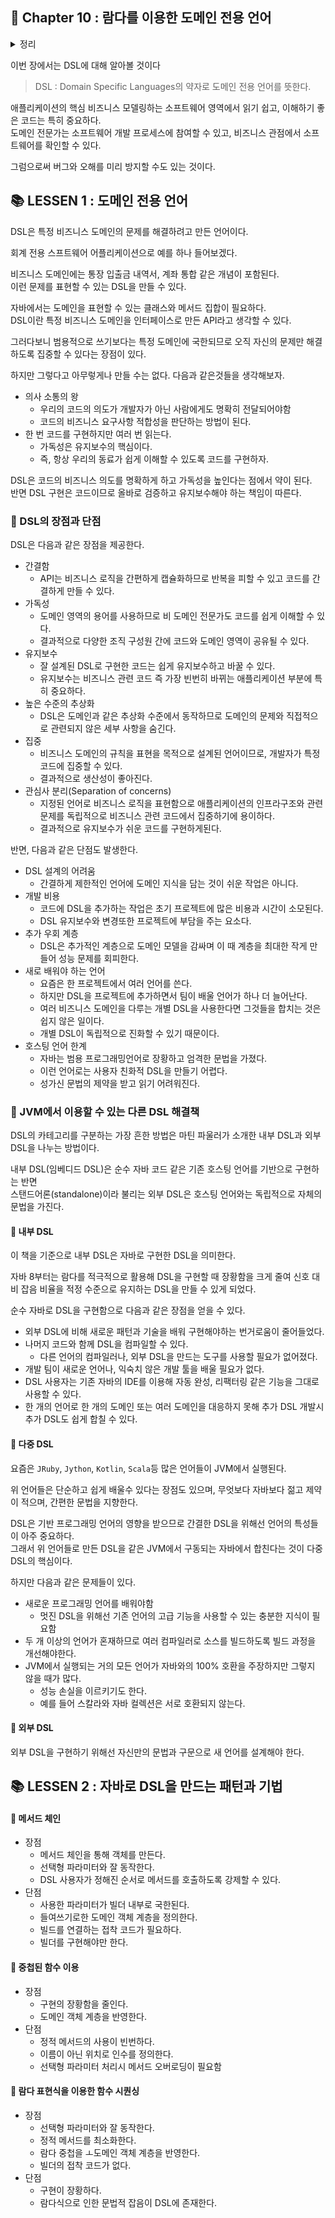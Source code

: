 ## 🌈 Chapter 10 : 람다를 이용한 도메인 전용 언어
<details><summary>정리</summary>
  
```
- DSL의 주요 기능은 개발자와 도메인 전문가 사이의 간격을 좁히는 것이다.
  - 애플리케이션의 비즈니스 로직을 구현하는 코드를 만든 사람이 프로그램이 사용될 비즈니스 필드의 전문 지식을 갖추긴 어렵다.
  - 개발자도 아닌 사람도 이해할 수 있는 언어로 이런 비즈니스 로직을 구현할 수 있다고 해서
  - 도메인 전문가가 프로그래머가 될 수 있는 것은 아니지만 적어도 로직을 읽고 검증하는 역할은 할 수 있다.
- DSL은 크개 내부적(DSL이 사용될 애플리케이션을 개발한 언어를 그대로 활용) DSL과 외부적(직접 언어를 설계해 사용함) DSL로 분류할 수 있다.
  - 내부적 DSL은 개발 노력이 적게 드는 반면 호스팅 언어의 문법 제약을 받는다.
  - 외부적 DSL은 높은 유연성을 제공하지만 구현하기가 어렵다.
- JVM에서 이용할 수 있는 스칼라, 그루비 등의 다른 언어로 다중 DSL을 개발할 수 있다.
  - 이들 언어는 Java보다 유연하며 간결한 편이다.
  - 하지만 이들을 Java와 통합하려면 빌드 과정이 복잡해지며 Java와의 상호 호환성 문제도 생길 수 있다.
- Java의 장황함과 문법적 엄격함 때문에 보통 자바는 내부적 DSL을 개발하는 언어로는 적합하지 않다.
  - 하지만 Java 8의 람다 표현식과 메서드 참조 덕분에 상황이 많이 개선되었다.
- 최신 Java는 자체 API에 작은 DSL을 제공한다.
  - 이들 `Stream`, `Collectors` 클래스 등에서 제공하는 작은 DSL은 특히 컬렉션 데이터의 정렬, 필터링, 변환, 그룹화에 유용하다.
- Java로 DSL을 구현할 때 보통 메서드 체인, 중첩 함수, 함수 시퀀싱 세 가지 패턴이 사용된다.
  - 각각의 패턴은 장단점이 있지만 모든 기법을 한 개의 DSL에 합쳐 장점만을 누릴 수 있다.
- 많은 Java 프레임워크와 라이브러리를 DSL을 통해 이용할 수 있다.
```

</details>

이번 장에서는 DSL에 대해 알아볼 것이다
  > DSL : Domain Specific Languages의 약자로 도메인 전용 언어를 뜻한다.

애플리케이션의 핵심 비즈니스 모델링하는 소프트웨어 영역에서 읽기 쉽고, 이해하기 좋은 코드는 특히 중요하다.    
도메인 전문가는 소프트웨어 개발 프로세스에 참여할 수 있고, 비즈니스 관점에서 소프트웨어를 확인할 수 있다.

그럼으로써 버그와 오해를 미리 방지할 수도 있는 것이다.



## 📚 LESSEN 1 : 도메인 전용 언어
DSL은 특정 비즈니스 도메인의 문제를 해결하려고 만든 언어이다.

회계 전용 스프트웨어 어플리케이션으로 예를 하나 들어보겠다.

비즈니스 도메인에는 통장 입출금 내역서, 계좌 통합 같은 개념이 포함된다.    
이런 문제를 표현할 수 있는 DSL을 만들 수 있다.

자바에서는 도메인을 표현할 수 있는 클래스와 메서드 집합이 필요하다.   
DSL이란 특정 비즈니스 도메인을 인터페이스로 만든 API라고 생각할 수 있다.

그러다보니 범용적으로 쓰기보다는 특정 도메인에 국한되므로 오직 자신의 문제만 해결하도록 집중할 수 있다는 장점이 있다.

하지만 그렇다고 아무렇게나 만들 수는 없다. 다음과 같은것들을 생각해보자.

- 의사 소통의 왕
  - 우리의 코드의 의도가 개발자가 아닌 사람에게도 명확히 전달되어야함
  - 코드의 비즈니스 요구사항 적합성을 판단하는 방법이 된다.
- 한 번 코드를 구현하지만 여러 번 읽는다.
  - 가독성은 유지보수의 핵심이다.
  - 즉, 항상 우리의 동료가 쉽게 이해할 수 있도록 코드를 구현하자.

DSL은 코드의 비즈니스 의도를 명확하게 하고 가독성을 높인다는 점에서 약이 된다.   
반면 DSL 구현은 코드이므로 올바로 검증하고 유지보수해야 하는 책임이 따른다. 

### 🎈 DSL의 장점과 단점
DSL은 다음과 같은 장점을 제공한다.
- 간결함
  - API는 비즈니스 로직을 간편하게 캡슐화하므로 반복을 피할 수 있고 코드를 간결하게 만들 수 있다.
- 가독성
  - 도메인 영역의 용어를 사용하므로 비 도메인 전문가도 코드를 쉽게 이해할 수 있다.
  - 결과적으로 다양한 조직 구성원 간에 코드와 도메인 영역이 공유될 수 있다.
- 유지보수
  - 잘 설계된 DSL로 구현한 코드는 쉽게 유지보수하고 바꿀 수 있다.
  - 유지보수는 비즈니스 관련 코드 즉 가장 빈번히 바뀌는 애플리케이션 부분에 특히 중요하다.
- 높은 수준의 추상화
  - DSL은 도메인과 같은 추상화 수준에서 동작하므로 도메인의 문제와 직접적으로 관련되지 않은 세부 사항을 숨긴다.
- 집중
  - 비즈니스 도메인의 규칙을 표현을 목적으로 설계된 언어이므로, 개발자가 특정 코드에 집중할 수 있다.
  - 결과적으로 생산성이 좋아진다.
- 관심사 분리(Separation of concerns)
  - 지정된 언어로 비즈니스 로직을 표현함으로 애플리케이션의 인프라구조와 관련 문제를 독립적으로 비즈니스 관련 코드에서 집중하기에 용이하다.
  - 결과적으로 유지보수가 쉬운 코드를 구현하게된다.

반면, 다음과 같은 단점도 발생한다.
- DSL 설계의 어려움
  - 간결하게 제한적인 언어에 도메인 지식을 담는 것이 쉬운 작업은 아니다.
- 개발 비용
  - 코드에 DSL을 추가하는 작업은 초기 프로젝트에 많은 비용과 시간이 소모된다.
  - DSL 유지보수와 변경또한 프로젝트에 부담을 주는 요소다.
- 추가 우회 계층
  - DSL은 추가적인 계층으로 도메인 모델을 감싸며 이 때 계층을 최대한 작게 만들어 성능 문제를 회피한다.
- 새로 배워야 하는 언어
  - 요즘은 한 프로젝트에서 여러 언어를 쓴다.
  - 하지만 DSL을 프로젝트에 추가하면서 팀이 배울 언어가 하나 더 늘어난다.
  - 여러 비즈니스 도메인을 다루는 개별 DSL을 사용한다면 그것들을 합치는 것은 쉽지 않은 일이다.
  - 개별 DSL이 독립적으로 진화할 수 있기 때문이다.
- 호스팅 언어 한계
  - 자바는 범용 프로그래밍언어로 장황하고 엄격한 문법을 가졌다.
  - 이런 언어로는 사용자 친화적 DSL을 만들기 어렵다.
  - 성가신 문법의 제약을 받고 읽기 어려워진다.

### 🎈 JVM에서 이용할 수 있는 다른 DSL 해결책
DSL의 카테고리를 구분하는 가장 흔한 방법은 마틴 파울러가 소개한 내부 DSL과 외부 DSL을 나누는 방법이다.

내부 DSL(임베디드 DSL)은 순수 자바 코드 같은 기존 호스팅 언어를 기반으로 구현하는 반면    
스탠드어론(standalone)이라 불리는 외부 DSL은 호스팅 언어와는 독립적으로 자체의 문법을 가진다.

#### 📕 내부 DSL
이 책을 기준으로 내부 DSL은 자바로 구현한 DSL을 의미한다.

자바 8부터는 람다를 적극적으로 활용해 DSL을 구현할 때 장황함을 크게 줄여 신호 대비 잡음 비율을 적정 수준으로 유지하는 DSL을 만들 수 있게 되었다.

순수 자바로 DSL을 구현함으로 다음과 같은 장점을 얻을 수 있다.

- 외부 DSL에 비해 새로운 패턴과 기술을 배워 구현해야하는 번거로움이 줄어들었다.
- 나머지 코드와 함께 DSL을 컴파일할 수 있다.
  - 다른 언어의 컴파일러나, 외부 DSL을 만드는 도구를 사용할 필요가 없어졌다.
- 개발 팀이 새로운 언어나, 익숙치 않은 개발 툴을 배울 필요가 없다.
- DSL 사용자는 기존 자바의 IDE를 이용해 자동 완성, 리팩터링 같은 기능을 그대로 사용할 수 있다.
- 한 개의 언어로 한 개의 도메인 또는 여러 도메인을 대응하지 못해 추가 DSL 개발시 추가 DSL도 쉽게 합칠 수 있다.

#### 📕 다중 DSL
요즘은 `JRuby`, `Jython`, `Kotlin`, `Scala`등 많은 언어들이 JVM에서 실행된다.

위 언어들은 단순하고 쉽게 배울수 있다는 장점도 있으며, 무엇보다 자바보다 젊고 제약이 적으며, 간편한 문법을 지향한다.
 
DSL은 기반 프로그래밍 언어의 영향을 받으므로 간결한 DSL을 위해선 언어의 특성들이 아주 중요하다.    
그래서 위 언어들로 만든 DSL을 같은 JVM에서 구동되는 자바에서 합친다는 것이 다중 DSL의 핵심이다.

하지만 다음과 같은 문제들이 있다.

- 새로운 프로그래밍 언어를 배워야함
  - 멋진 DSL을 위해선 기존 언어의 고급 기능을 사용할 수 있는 충분한 지식이 필요함
- 두 개 이상의 언어가 혼재하므로 여러 컴파일러로 소스를 빌드하도록 빌드 과정을 개선해야한다.
- JVM에서 실행되는 거의 모든 언어가 자바와의 100% 호환을 주장하지만 그렇지 않을 때가 많다.
  - 성능 손실을 이르키기도 한다.
  - 예를 들어 스칼라와 자바 컬렉션은 서로 호환되지 않는다.

#### 📕 외부 DSL
외부 DSL을 구현하기 위해선 자신만의 문법과 구문으로 새 언어를 설계해야 한다.

## 📚 LESSEN 2 : 자바로 DSL을 만드는 패턴과 기법

#### 📕 메서드 체인
- 장점
  - 메서드 체인을 통해 객체를 만든다.
  - 선택형 파라미터와 잘 동작한다.
  - DSL 사용자가 정해진 순서로 메서드를 호출하도록 강제할 수 있다.
- 단점
  - 사용한 파라미터가 빌더 내부로 국한된다.
  - 들여쓰기로한 도메인 객체 계층을 정의한다.
  - 빌드를 연결하는 접착 코드가 필요하다.
  - 빌더를 구현해야만 한다.

#### 📕 중첩된 함수 이용
- 장점
  - 구현의 장황함을 줄인다.
  - 도메인 객체 계층을 반영한다.
- 단점
  - 정적 메서드의 사용이 빈번하다.
  - 이름이 아닌 위치로 인수를 정의한다.
  - 선택형 파라미터 처리시 메서드 오버로딩이 필요함

#### 📕 람다 표현식을 이용한 함수 시퀀싱
- 장점
  - 선택형 파라미터와 잘 동작한다.
  - 정적 메서드를 최소화한다.
  - 람다 중첩을 ㅗ도메인 객체 계층을 반영한다.
  - 빌더의 접착 코드가 없다.
- 단점
  - 구현이 장황하다.
  - 람다식으로 인한 문법적 잡음이 DSL에 존재한다.
